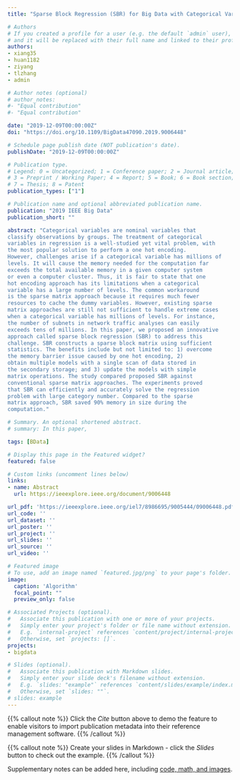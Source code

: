 ```yaml
---
title: "Sparse Block Regression (SBR) for Big Data with Categorical Variables"

# Authors
# If you created a profile for a user (e.g. the default `admin` user), write the username (folder name) here 
# and it will be replaced with their full name and linked to their profile.
authors:
- xiang35
- huan1182
- ziyang
- tlzhang
- admin

# Author notes (optional)
# author_notes:
#- "Equal contribution"
#- "Equal contribution"

date: "2019-12-09T00:00:00Z"
doi: "https://doi.org/10.1109/BigData47090.2019.9006448"

# Schedule page publish date (NOT publication's date).
publishDate: "2019-12-09T00:00:00Z"

# Publication type.
# Legend: 0 = Uncategorized; 1 = Conference paper; 2 = Journal article;
# 3 = Preprint / Working Paper; 4 = Report; 5 = Book; 6 = Book section;
# 7 = Thesis; 8 = Patent
publication_types: ["1"]

# Publication name and optional abbreviated publication name.
publication: "2019 IEEE Big Data"
publication_short: ""

abstract: "Categorical variables are nominal variables that
classify observations by groups. The treatment of categorical
variables in regression is a well-studied yet vital problem, with
the most popular solution to perform a one hot encoding.
However, challenges arise if a categorical variable has millions of
levels. It will cause the memory needed for the computation far
exceeds the total available memory in a given computer system
or even a computer cluster. Thus, it is fair to state that one
hot encoding approach has its limitations when a categorical
variable has a large number of levels. The common workaround
is the sparse matrix approach because it requires much fewer
resources to cache the dummy variables. However, existing sparse
matrix approaches are still not sufficient to handle extreme cases
when a categorical variable has millions of levels. For instance,
the number of subnets in network traffic analyses can easily
exceeds tens of millions. In this paper, we proposed an innovative
approach called sparse block regression (SBR) to address this
challenge. SBR constructs a sparse block matrix using sufficient
statistics. The benefits include but not limited to: 1) overcome
the memory barrier issue caused by one hot encoding, 2)
obtain multiple models with a single scan of data stored in
the secondary storage; and 3) update the models with simple
matrix operations. The study compared proposed SBR against
conventional sparse matrix approaches. The experiments proved
that SBR can efficiently and accurately solve the regression
problem with large category number. Compared to the sparse
matrix approach, SBR saved 90% memory in size during the
computation."

# Summary. An optional shortened abstract.
# summary: In this paper, 

tags: [BData]

# Display this page in the Featured widget?
featured: false

# Custom links (uncomment lines below)
links:
- name: Abstract
  url: https://ieeexplore.ieee.org/document/9006448

url_pdf: 'https://ieeexplore.ieee.org/iel7/8986695/9005444/09006448.pdf?casa_token=yxwmq9dYFh4AAAAA:xAlPvx8HSP83f8Z90q_ijcTnQUgYsyYvoRRXg9vc2JeHFZOLzHbEEsl9YlmckoXkFKqYzp84pw'
url_code: ''
url_dataset: ''
url_poster: ''
url_project: ''
url_slides: ''
url_source: ''
url_video: ''

# Featured image
# To use, add an image named `featured.jpg/png` to your page's folder. 
image:
  caption: 'Algorithm'
  focal_point: ""
  preview_only: false

# Associated Projects (optional).
#   Associate this publication with one or more of your projects.
#   Simply enter your project's folder or file name without extension.
#   E.g. `internal-project` references `content/project/internal-project/index.md`.
#   Otherwise, set `projects: []`.
projects:
- bigdata

# Slides (optional).
#   Associate this publication with Markdown slides.
#   Simply enter your slide deck's filename without extension.
#   E.g. `slides: "example"` references `content/slides/example/index.md`.
#   Otherwise, set `slides: ""`.
# slides: example
---
```


{{% callout note %}}
Click the *Cite* button above to demo the feature to enable visitors to import publication metadata into their reference management software.
{{% /callout %}}

{{% callout note %}}
Create your slides in Markdown - click the *Slides* button to check out the example.
{{% /callout %}}

Supplementary notes can be added here, including [code, math, and images](https://wowchemy.com/docs/writing-markdown-latex/).
